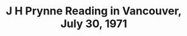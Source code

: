 ---
layout: manifest
title: J H Prynne Reading in Vancouver, July 30, 1971
manifest_name: j-h-prynne-reading-in-vancouver-1971

---